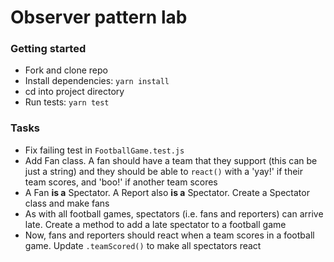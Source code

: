 # Observer pattern lab 

### Getting started
- Fork and clone repo
- Install dependencies: `yarn install`
- cd into project directory
- Run tests: `yarn test`

### Tasks
- Fix failing test in `FootballGame.test.js`
- Add Fan class. A fan should have a team that they support (this can be just a string) and they should be able to `react()` with a 'yay!' if their team scores, and 'boo!' if another team scores
- A Fan **is a** Spectator. A Report also **is a** Spectator. Create a Spectator class and make fans 
- As with all football games, spectators (i.e. fans and reporters) can arrive late. Create a method to add a late spectator to a football game
- Now, fans and reporters should react when a team scores in a football game. Update `.teamScored()` to make all spectators react
